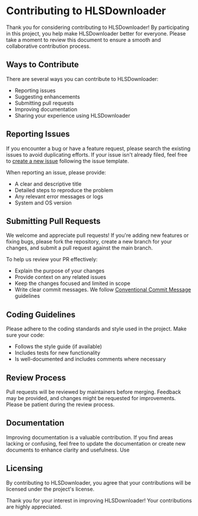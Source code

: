 # Contributing to HLSDownloader

Thank you for considering contributing to HLSDownloader! By participating in this project, you help make HLSDownloader better for everyone. Please take a moment to review this document to ensure a smooth and collaborative contribution process.

## Ways to Contribute

There are several ways you can contribute to HLSDownloader:

- Reporting issues
- Suggesting enhancements
- Submitting pull requests
- Improving documentation
- Sharing your experience using HLSDownloader

## Reporting Issues

If you encounter a bug or have a feature request, please search the existing issues to avoid duplicating efforts. If your issue isn't already filed, feel free to [create a new issue](https://github.com/nurrony/hlsdownloader/issues) following the issue template.

When reporting an issue, please provide:

- A clear and descriptive title
- Detailed steps to reproduce the problem
- Any relevant error messages or logs
- System and OS version

## Submitting Pull Requests

We welcome and appreciate pull requests! If you're adding new features or fixing bugs, please fork the repository, create a new branch for your changes, and submit a pull request against the main branch.

To help us review your PR effectively:

- Explain the purpose of your changes
- Provide context on any related issues
- Keep the changes focused and limited in scope
- Write clear commit messages. We follow [Conventional Commit Message](https://www.conventionalcommits.org/en/v1.0.0/) guidelines

## Coding Guidelines

Please adhere to the coding standards and style used in the project. Make sure your code:

- Follows the style guide (if available)
- Includes tests for new functionality
- Is well-documented and includes comments where necessary

## Review Process

Pull requests will be reviewed by maintainers before merging. Feedback may be provided, and changes might be requested for improvements. Please be patient during the review process.

## Documentation

Improving documentation is a valuable contribution. If you find areas lacking or confusing, feel free to update the documentation or create new documents to enhance clarity and usefulness. Use

## Licensing

By contributing to HLSDownloader, you agree that your contributions will be licensed under the project's license.

Thank you for your interest in improving HLSDownloader! Your contributions are highly appreciated.
